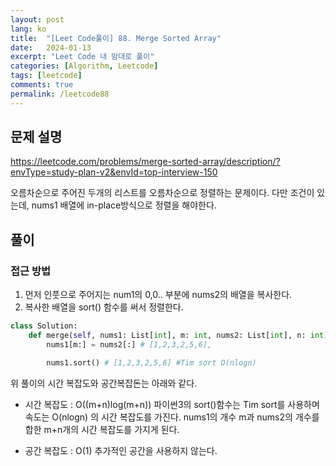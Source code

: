 ```yaml
---
layout: post
lang: ko
title:  "[Leet Code풀이] 88. Merge Sorted Array"
date:   2024-01-13
excerpt: "Leet Code 내 맘대로 풀이"
categories: [Algorithm, Leetcode]
tags: [leetcode]
comments: true
permalink: /leetcode88
---
```


## 문제 설명
https://leetcode.com/problems/merge-sorted-array/description/?envType=study-plan-v2&envId=top-interview-150

오름차순으로 주어진 두개의 리스트를 오름차순으로 정렬하는 문제이다.
다만 조건이 있는데, nums1 배열에 in-place방식으로 정렬을 해야한다.  

## 풀이
### 접근 방법
1) 먼저 인풋으로 주어지는 num1의 0,0.. 부분에 nums2의 배열을 복사한다.
2) 복사한 배열을 sort() 함수를 써서 정렬한다. 

```python
class Solution:
    def merge(self, nums1: List[int], m: int, nums2: List[int], n: int) -> None:
        nums1[m:] = nums2[:] # [1,2,3,2,5,6],

        nums1.sort() # [1,2,3,2,5,6] #Tim sort O(nlogn)
```
위 풀이의 시간 복잡도와 공간복잡돈는 아래와 같다.

* 시간 복잡도 : O((m+n)log(m+n))
파이썬3의 sort()함수는 Tim sort를 사용하며 속도는 O(nlogn) 의 시간 복잡도를 가진다. nums1의 개수 m과 nums2의 개수를 합한 m+n개의 시간 복잡도를 가지게 된다.

* 공간 복잡도 : O(1)
추가적인 공간을 사용하지 않는다.
